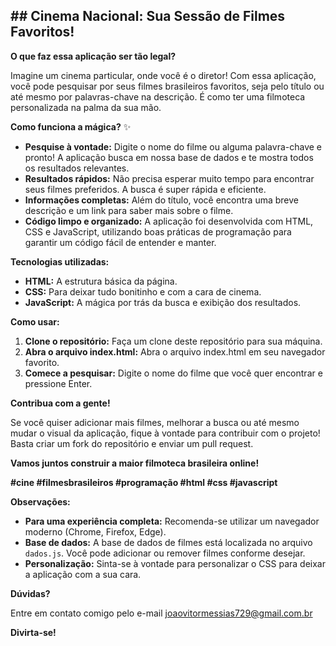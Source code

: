 ## **## Cinema Nacional: Sua Sessão de Filmes Favoritos!** 

**O que faz essa aplicação ser tão legal?**

Imagine um cinema particular, onde você é o diretor! Com essa aplicação, você pode pesquisar por seus filmes brasileiros favoritos, seja pelo título ou até mesmo por palavras-chave na descrição. É como ter uma filmoteca personalizada na palma da sua mão. 

**Como funciona a mágica?** ✨

* **Pesquise à vontade:** Digite o nome do filme ou alguma palavra-chave e pronto! A aplicação busca em nossa base de dados e te mostra todos os resultados relevantes.
* **Resultados rápidos:** Não precisa esperar muito tempo para encontrar seus filmes preferidos. A busca é super rápida e eficiente.
* **Informações completas:** Além do título, você encontra uma breve descrição e um link para saber mais sobre o filme.
* **Código limpo e organizado:** A aplicação foi desenvolvida com HTML, CSS e JavaScript, utilizando boas práticas de programação para garantir um código fácil de entender e manter.

**Tecnologias utilizadas:**

* **HTML:** A estrutura básica da página.
* **CSS:** Para deixar tudo bonitinho e com a cara de cinema.
* **JavaScript:** A mágica por trás da busca e exibição dos resultados.

**Como usar:**

1. **Clone o repositório:** Faça um clone deste repositório para sua máquina.
2. **Abra o arquivo index.html:** Abra o arquivo index.html em seu navegador favorito.
3. **Comece a pesquisar:** Digite o nome do filme que você quer encontrar e pressione Enter.

**Contribua com a gente!**

Se você quiser adicionar mais filmes, melhorar a busca ou até mesmo mudar o visual da aplicação, fique à vontade para contribuir com o projeto! Basta criar um fork do repositório e enviar um pull request.

**Vamos juntos construir a maior filmoteca brasileira online!** 

**#cine #filmesbrasileiros #programação #html #css #javascript**

**Observações:**

* **Para uma experiência completa:** Recomenda-se utilizar um navegador moderno (Chrome, Firefox, Edge).
* **Base de dados:** A base de dados de filmes está localizada no arquivo `dados.js`. Você pode adicionar ou remover filmes conforme desejar.
* **Personalização:** Sinta-se à vontade para personalizar o CSS para deixar a aplicação com a sua cara.

**Dúvidas?** 

Entre em contato comigo pelo e-mail joaovitormessias729@gmail.com.br

**Divirta-se!**
